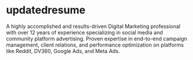 # updatedresume
A highly accomplished and results-driven Digital Marketing professional with over 12 years of experience specializing in social media and community platform advertising. Proven expertise in end-to-end campaign management, client relations, and performance optimization on platforms like Reddit, DV360, Google Ads, and Meta Ads.

